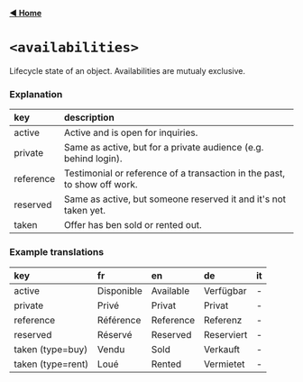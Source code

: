 [**◀ Home**](./)

# `<availabilities>`

Lifecycle state of an object. Availabilities are mutualy exclusive.

### Explanation

key | description
:--- | :---
active | Active and is open for inquiries.
private | Same as active, but for a private audience (e.g. behind login).
reference | Testimonial or reference of a transaction in the past, to show off work.
reserved | Same as active, but someone reserved it and it's not taken yet.
taken | Offer has ben sold or rented out.

### Example translations

key | fr | en | de | it
:--- | :--- | :--- | :--- | :---
active | Disponible | Available | Verfügbar | -
private | Privé | Privat | Privat | -
reference | Référence | Reference | Referenz | -
reserved | Réservé | Reserved | Reserviert | -
taken (type=buy) | Vendu | Sold | Verkauft | -
taken (type=rent) | Loué | Rented | Vermietet | -

<!-- TODO: add italian -->
